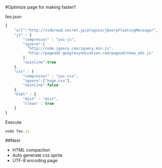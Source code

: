 #Optimize page for making faster!!

feo.json
```js
{
    "url":"http://sideroad.secret.jp/plugins/jQueryFloatingMessage/",
    "js" : {
        "compressor" : "yui-js",
        "ignore":[
          "http://code.jquery.com/jquery.min.js",
          "http://pagead2.googlesyndication.com/pagead/show_ads.js"
        ],
        "noinline":true
    },
    "css" : {
        "compressor" : "yui-css",
        "ignore":["hoge.css"],
        "noinline":false
    },
    "html" : {
        "dist" : "dist",
        "clean" : true
    }
}
```

Execute
```js
node feo.js
```

##Next
* HTML compaction
* Auto generate css sprite
* UTF-8 encoding page

